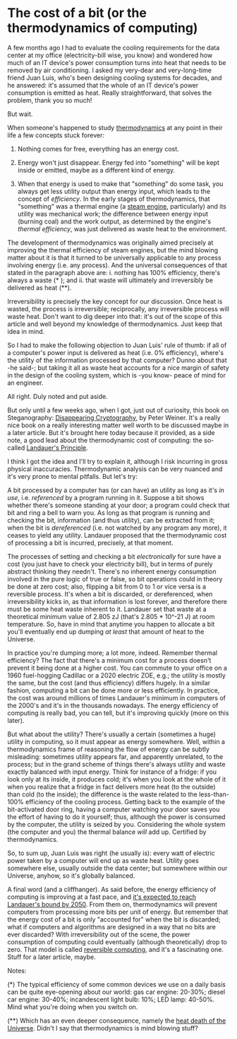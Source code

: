 # The cost of a bit (or the thermodynamics of computing)

A few months ago I had to evaluate the cooling requirements for the data center at my office (electricity-bill wise, you know) and wondered how much of an IT device's power consumption turns into heat that needs to be removed by air conditioning. I asked my very-dear and very-long-time friend Juan Luis, who's been designing cooling systems for decades, and he answered: it's assumed that the whole of an IT device's power consumption is emitted as heat. Really straightforward, that solves the problem, thank you so much!

But wait. 

When someone's happened to study [thermodynamics](https://en.wikipedia.org/wiki/Thermodynamics) at any point in their life a few concepts stuck forever:

1. Nothing comes for free, everything has an energy cost.

2. Energy won't just disappear. Energy fed into "something" will be kept inside or emitted, maybe as a different kind of energy.

3. When that energy is used to make that "something" do some task, you always get less utility output than energy input, which leads to the concept of _efficiency_. In the early stages of thermodynamics, that "something" was a thermal engine (a [steam engine](https://en.wikipedia.org/wiki/Steam_engine), particularly) and its utility was mechanical work; the difference between energy input (burning coal) and the work output, as determined by the engine's _thermal efficiency_, was just delivered as waste heat to the environment. 

The development of thermodynamics was originally aimed precisely at improving the thermal efficiency of steam engines, but the mind blowing matter about it is that it turned to be universally applicable to any process involving energy (i.e. any process). And the universal consequences of that stated in the paragraph above are: i. nothing has 100% efficiency, there's always a waste (* ); and ii. that waste will ultimately and irreversibly be delivered as heat (**). 

Irreversibility is precisely the key concept for our discussion. Once heat is wasted, the process is irreversible; reciprocally, any irreversible process will waste heat. Don't want to dig deeper into that: it's out of the scope of this article and well beyond my knowledge of thermodynamics. Just keep that idea in mind.

So I had to make the following objection to Juan Luis' rule of thumb: if all of a computer's power input is delivered as heat (i.e. 0% efficiency), where's the utility of the information processed by that computer? Dunno about that -he said-; but taking it all as waste heat accounts for a nice margin of safety in the design of the cooling system, which is -you know- peace of mind for an engineer.

All right. Duly noted and put aside.

But only until a few weeks ago, when I got, just out of curiosity, this book on Steganography: [Disappearing Cryptography](https://dl.acm.org/doi/book/10.5555/1523275), by Peter Weiner. It's a really nice book on a really interesting matter well worth to be discussed maybe in a later article. But it's brought here today because it provided, as a side note, a good lead about the thermodynamic cost of computing: the so-called [Landauer's Principle](https://en.wikipedia.org/wiki/Landauer%27s_principle).

I think I got the idea and I'll try to explain it, although I risk incurring in gross physical inaccuracies. Thermodynamic analysis can be very nuanced and it's very prone to mental pitfalls. But let's try:

A bit processed by a computer has (or can have) an utility as long as it's _in use_, i.e. _referenced_ by a program running in it. Suppose a bit shows whether there's someone standing at your door; a program could check that bit and ring a bell to warn you. As long as that program is running and checking the bit, information (and thus utility), can be extracted from it; when the bit is _dereferenced_ (i.e. not watched by any program any more), it ceases to yield any utility. Landauer proposed that the thermodynamic cost of processing a bit is incurred, precisely, at that moment. 

The processes of setting and checking a bit _electronically_ for sure have a cost (you just have to check your electricity bill), but in terms of purely abstract thinking they needn't. There's no inherent energy consumption involved in the pure logic of true or false, so bit operations could in theory be done at zero cost; also, flipping a bit from 0 to 1 or vice versa is a reversible process. It's when a bit is discarded, or dereferenced, when irreversibility kicks in, as that information is lost forever, and therefore there must be some heat waste inherent to it. Landauer set that waste at a theoretical minimum value of 2.805 zJ (that's 2.805 * 10^-21 J) at room temperature. So, have in mind that anytime you happen to allocate a bit you'll eventually end up dumping _at least_ that amount of heat to the Universe.

In practice you're dumping more; a lot more, indeed. Remember thermal efficiency? The fact that there's a minimum cost for a process doesn't prevent it being done at a higher cost. You can commute to your office on a 1960 fuel-hogging Cadillac or a 2020 electric ZOE, e.g.; the utility is mostly the same, but the cost (and thus efficiency) differs hugely. In a similar fashion, computing a bit can be done more or less efficiently. In practice, the cost was around millions of times Landauer's minimum in computers of the 2000's and it's in the thousands nowadays. The energy efficiency of computing is really bad, you can tell, but it's improving quickly (more on this later).

But what about the utility? There's usually a certain (sometimes a huge) utility in computing, so it must appear as energy somewhere. Well, within a thermodynamics frame of reasoning the flow of energy can be subtly misleading: sometimes utility appears far, and apparently unrelated, to the process; but in the grand scheme of things there's always utility and waste exactly balanced with input energy. Think for instance of a fridge: if you look only at its inside, it produces cold; it's when you look at the whole of it when you realize that a fridge in fact delivers more heat (to the outside) than cold (to the inside); the difference is the waste related to the less-than-100% efficiency of the cooling process. Getting back to the example of the bit-activated door ring, having a computer watching your door saves you the effort of having to do it yourself; thus, although the power is consumed by the computer, the utility is seized by you. Considering the whole system (the computer and you) the thermal balance *will* add up. Certified by thermodynamics.

So, to sum up, Juan Luis was right (he usually is): every watt of electric power taken by a computer will end up as waste heat. Utility goes somewhere else, usually outside the data center; but somewhere within our Universe, anyhow, so it's globally balanced.

A final word (and a cliffhanger). As said before, the energy efficiency of computing is improving at a fast pace, and [it's expected to reach Landauer's bound by 2050](https://en.wikipedia.org/wiki/Koomey%27s_law). From them on, thermodynamics will prevent computers from processing more bits per unit of energy. But remember that the energy cost of a bit is only "accounted for" when the bit is discarded; what if computers and algorithms are designed in a way that no bits are ever discarded? With irreversibility out of the scene, the power consumption of computing could eventually (although theoretically) drop to zero. That model is called [reversible computing](https://en.wikipedia.org/wiki/Reversible_computing), and it's a fascinating one. Stuff for a later article, maybe.

Notes: 

(*) The typical efficiency of some common devices we use on a daily basis can be quite eye-opening about our world: gas car engine: 20-30%; diesel car engine: 30-40%; incandescent light bulb: 10%; LED lamp: 40-50%. Mind what you're doing when you switch on.

(**) Which has an even deeper consequence, namely the [heat death of the Universe](https://en.wikipedia.org/wiki/Heat_death_of_the_universe). Didn't I say that thermodynamics is mind blowing stuff?
